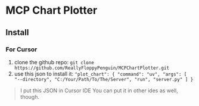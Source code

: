 # MCP Chart Plotter

## Install

### For Cursor

1. clone the github repo: `git clone https://github.com/ReallyFloppyPenguin/MCPChartPlotter.git`
2. use this json to install it:
         ```"plot_chart": {
            "command": "uv",
            "args": [
                "--directory",
                "C:/Your/Path/To/The/Server",
                "run",
                "server.py"
            ]
        }```


> I put this JSON in Cursor IDE
> You can put it in other ides as well, though.
